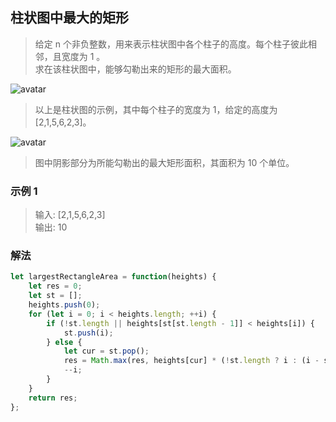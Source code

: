 
## 柱状图中最大的矩形
> 给定 n 个非负整数，用来表示柱状图中各个柱子的高度。每个柱子彼此相邻，且宽度为 1 。          
> 求在该柱状图中，能够勾勒出来的矩形的最大面积。   

![avatar](https://raw.githubusercontent.com/chenqf/technical-summary/master/src/leetCode/QA/084.largestRectangleArea/img.png)
> 以上是柱状图的示例，其中每个柱子的宽度为 1，给定的高度为 [2,1,5,6,2,3]。   

![avatar](https://raw.githubusercontent.com/chenqf/technical-summary/master/src/leetCode/QA/084.largestRectangleArea/img1.png)
> 图中阴影部分为所能勾勒出的最大矩形面积，其面积为 10 个单位。

### 示例 1
> 输入: [2,1,5,6,2,3]     
> 输出: 10        


### 解法
```javascript 1.8
let largestRectangleArea = function(heights) {
    let res = 0;
    let st = [];
    heights.push(0);
    for (let i = 0; i < heights.length; ++i) {
        if (!st.length || heights[st[st.length - 1]] < heights[i]) {
            st.push(i);
        } else {
            let cur = st.pop();
            res = Math.max(res, heights[cur] * (!st.length ? i : (i - st[st.length - 1] - 1)));
            --i;
        }
    }
    return res;
};
```
